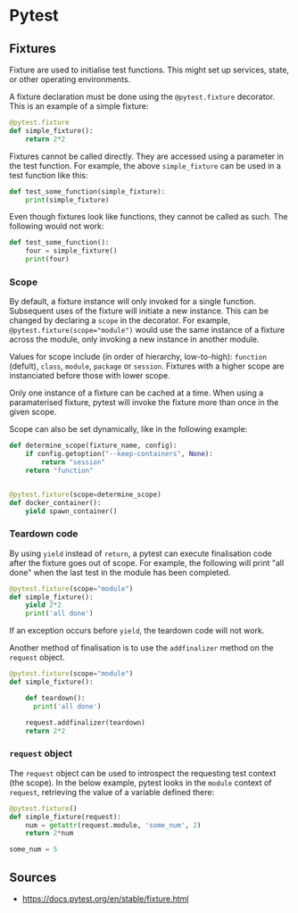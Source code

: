 Pytest
======

Fixtures
--------

Fixture are used to initialise test functions. This might set up services, state, or other operating environments.

A fixture declaration must be done using the `@pytest.fixture` decorator. This is an example of a simple fixture:

```python
@pytest.fixture
def simple_fixture():
    return 2*2
```

Fixtures cannot be called directly. They are accessed using a parameter in the test function. For example, the above `simple_fixture` can be used in a test function like this:

```python
def test_some_function(simple_fixture):
    print(simple_fixture)
```

Even though fixtures look like functions, they cannot be called as such. The following would not work:

```python
def test_some_function():
    four = simple_fixture()
    print(four)
```

### Scope

By default, a fixture instance will only invoked for a single function. Subsequent uses of the fixture will initiate a new instance. This can be changed by declaring a `scope` in the decorator. For example, `@pytest.fixture(scope="module")` would use the same instance of a fixture across the module, only invoking a new instance in another module.

Values for scope include (in order of hierarchy, low-to-high): `function` (defult), `class`, `module`, `package` or `session`. Fixtures with a higher scope are instanciated before those with lower scope.

Only one instance of a fixture can be cached at a time. When using a paramaterised fixture, pytest will invoke the fixture more than once in the given scope.

Scope can also be set dynamically, like in the following example:

```python
def determine_scope(fixture_name, config):
    if config.getoption("--keep-containers", None):
        return "session"
    return "function"


@pytest.fixture(scope=determine_scope)
def docker_container():
    yield spawn_container()
```

### Teardown code

By using `yield` instead of `return`, a pytest can execute finalisation code after the fixture goes out of scope. For example, the following will print "all done" when the last test in the module has been completed.

```python
@pytest.fixture(scope="module")
def simple_fixture():
    yield 2*2
    print('all done')
```

If an exception occurs before `yield`, the teardown code will not work.

Another method of finalisation is to use the `addfinalizer` method on the `request` object.

```python
@pytest.fixture(scope="module")
def simple_fixture():

    def teardown():
      print('all done')

    request.addfinalizer(teardown)
    return 2*2
```

### `request` object

The `request` object can be used to introspect the requesting test context (the scope). In the below example, pytest looks in the `module` context of `request`, retrieving the value of a variable defined there:

```python
@pytest.fixture()
def simple_fixture(request):
    num = getattr(request.module, 'some_num', 2)
    return 2*num

some_num = 5
```

Sources
-------

- https://docs.pytest.org/en/stable/fixture.html
